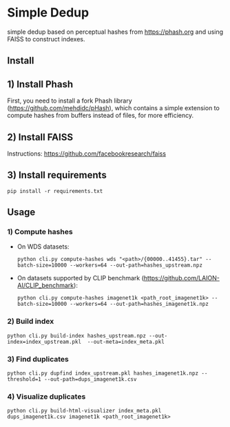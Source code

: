 # Simple Dedup

simple dedup based on perceptual hashes from <https://phash.org> and using FAISS to construct indexes.

## Install

## 1) Install Phash 

First, you need to install a fork Phash library (https://github.com/mehdidc/pHash), which contains a simple extension to compute hashes
from buffers instead of files, for more efficiency.

## 2) Install FAISS

Instructions: <https://github.com/facebookresearch/faiss>

## 3) Install requirements

`pip install -r requirements.txt`

## Usage

### 1) Compute hashes

- On WDS datasets:
    
    `python cli.py compute-hashes wds "<path>/{00000..41455}.tar" --batch-size=10000 --workers=64 --out-path=hashes_upstream.npz`

- On datasets supported by CLIP benchmark (https://github.com/LAION-AI/CLIP_benchmark):
    
    `python cli.py compute-hashes imagenet1k <path_root_imagenet1k> --batch-size=10000 --workers=64 --out-path=hashes_imagenet1k.npz`

### 2) Build index

`python cli.py build-index hashes_upstream.npz --out-index=index_upstream.pkl  --out-meta=index_meta.pkl`

### 3) Find duplicates

`python cli.py dupfind index_upstream.pkl hashes_imagenet1k.npz --threshold=1 --out-path=dups_imagenet1k.csv`

### 4) Visualize duplicates

`python cli.py build-html-visualizer index_meta.pkl  dups_imagenet1k.csv imagenet1k <path_root_imagenet1k>`
